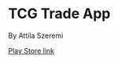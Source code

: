 # TCG Trade App

By Attila Szeremi

[Play Store link](https://play.google.com/store/apps/details?id=com.amcsi.tcgtradeapp&pli=1)
